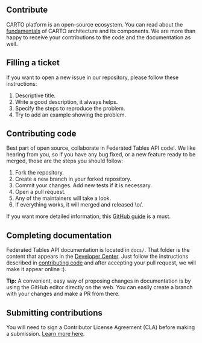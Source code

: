 ## Contribute

CARTO platform is an open-source ecosystem. You can read about the [fundamentals]({{site.fundamental_docs}}/components/) of CARTO architecture and its components.
We are more than happy to receive your contributions to the code and the documentation as well.

## Filling a ticket

If you want to open a new issue in our repository, please follow these instructions:

1. Descriptive title.
2. Write a good description, it always helps.
3. Specify the steps to reproduce the problem.
4. Try to add an example showing the problem.

## Contributing code

Best part of open source, collaborate in Federated Tables API code!. We like hearing from you, so if you have any bug fixed, or a new feature ready to be merged, those are the steps you should follow:

1. Fork the repository.
2. Create a new branch in your forked repository.
3. Commit your changes. Add new tests if it is necessary.
4. Open a pull request.
5. Any of the maintainers will take a look.
6. If everything works, it will merged and released \o/.

If you want more detailed information, this [GitHub guide](https://guides.github.com/activities/contributing-to-open-source/) is a must.

## Completing documentation

Federated Tables API documentation is located in ```docs/```. That folder is the content that appears in the [Developer Center](http://carto.com/developers/federated-tables-api/). Just follow the instructions described in [contributing code](#contributing-code) and after accepting your pull request, we will make it appear online :).

**Tip:** A convenient, easy way of proposing changes in documentation is by using the GitHub editor directly on the web. You can easily create a branch with your changes and make a PR from there.

## Submitting contributions

You will need to sign a Contributor License Agreement (CLA) before making a submission. [Learn more here](https://carto.com/contributions).
